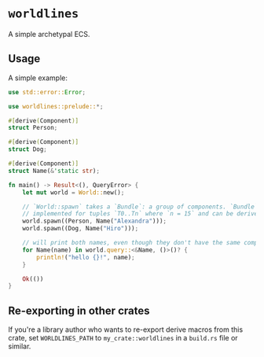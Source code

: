 # `worldlines`

A simple archetypal ECS.

## Usage

A simple example:

```rust
use std::error::Error;

use worldlines::prelude::*;

#[derive(Component)]
struct Person;

#[derive(Component)]
struct Dog;

#[derive(Component)]
struct Name(&'static str);

fn main() -> Result<(), QueryError> {
    let mut world = World::new();

    // `World::spawn` takes a `Bundle`: a group of components. `Bundle` is
    // implemented for tuples `T0..Tn` where `n = 15` and can be derived
    world.spawn((Person, Name("Alexandra")));
    world.spawn((Dog, Name("Hiro")));

    // will print both names, even though they don't have the same components
    for Name(name) in world.query::<&Name, ()>()? {
        println!("hello {}!", name);
    }

    Ok(())
}
```

## Re-exporting in other crates

If you're a library author who wants to re-export derive macros from this crate, set
`WORLDLINES_PATH` to `my_crate::worldlines` in a `build.rs` file or similar.

